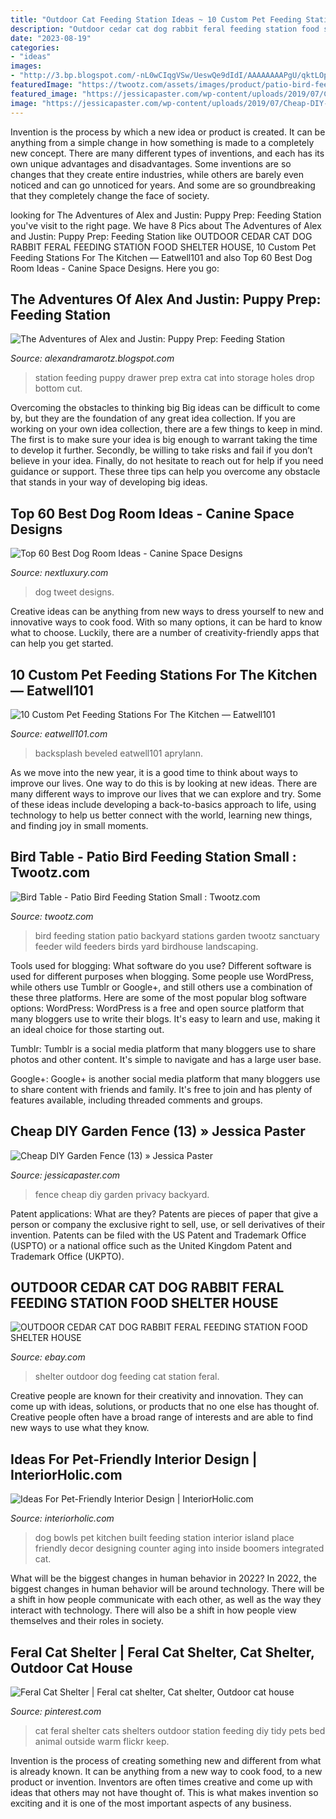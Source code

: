 ```yaml
---
title: "Outdoor Cat Feeding Station Ideas ~ 10 Custom Pet Feeding Stations For The Kitchen — Eatwell101"
description: "Outdoor cedar cat dog rabbit feral feeding station food shelter house"
date: "2023-08-19"
categories:
- "ideas"
images:
- "http://3.bp.blogspot.com/-nL0wCIqgVSw/UeswQe9dIdI/AAAAAAAAPgU/qktLOpVgjfI/s1600/DSC07032.JPG"
featuredImage: "https://twootz.com/assets/images/product/patio-bird-feeding-station-small_0.jpg"
featured_image: "https://jessicapaster.com/wp-content/uploads/2019/07/Cheap-DIY-Garden-Fence-13.jpg"
image: "https://jessicapaster.com/wp-content/uploads/2019/07/Cheap-DIY-Garden-Fence-13.jpg"
---
```



Invention is the process by which a new idea or product is created. It can be anything from a simple change in how something is made to a completely new concept. There are many different types of inventions, and each has its own unique advantages and disadvantages. Some inventions are so changes that they create entire industries, while others are barely even noticed and can go unnoticed for years. And some are so groundbreaking that they completely change the face of society.

	

		
looking for The Adventures of Alex and Justin: Puppy Prep: Feeding Station you've visit to the right page. We have 8 Pics about The Adventures of Alex and Justin: Puppy Prep: Feeding Station like OUTDOOR CEDAR CAT DOG RABBIT FERAL FEEDING STATION FOOD SHELTER HOUSE, 10 Custom Pet Feeding Stations For The Kitchen — Eatwell101 and also Top 60 Best Dog Room Ideas - Canine Space Designs. Here you go:
		
    
## The Adventures Of Alex And Justin: Puppy Prep: Feeding Station

<img loading=lazy src="http://3.bp.blogspot.com/-nL0wCIqgVSw/UeswQe9dIdI/AAAAAAAAPgU/qktLOpVgjfI/s1600/DSC07032.JPG" onerror="this.onerror=null;this.src='https://tse4.mm.bing.net/th?id=OIP.YSYKRlZP4kN4i7n-DarLXAHaLH&amp;pid=15.1';" alt="The Adventures of Alex and Justin: Puppy Prep: Feeding Station">

_Source: alexandramarotz.blogspot.com_

>station feeding puppy drawer prep extra cat into storage holes drop bottom cut. 

	

Overcoming the obstacles to thinking big
Big ideas can be difficult to come by, but they are the foundation of any great idea collection. If you are working on your own idea collection, there are a few things to keep in mind. The first is to make sure your idea is big enough to warrant taking the time to develop it further. Secondly, be willing to take risks and fail if you don’t believe in your idea. Finally, do not hesitate to reach out for help if you need guidance or support. These three tips can help you overcome any obstacle that stands in your way of developing big ideas.

    
## Top 60 Best Dog Room Ideas - Canine Space Designs

<img loading=lazy src="http://nextluxury.com/wp-content/uploads/three-dog-room-design-ideas.jpg" onerror="this.onerror=null;this.src='https://tse2.mm.bing.net/th?id=OIP.PW_MT2wVoRPRi35T599nSAAAAA&amp;pid=15.1';" alt="Top 60 Best Dog Room Ideas - Canine Space Designs">

_Source: nextluxury.com_

>dog tweet designs. 

	

Creative ideas can be anything from new ways to dress yourself to new and innovative ways to cook food. With so many options, it can be hard to know what to choose. Luckily, there are a number of creativity-friendly apps that can help you get started.

    
## 10 Custom Pet Feeding Stations For The Kitchen — Eatwell101

<img loading=lazy src="https://www.eatwell101.com/wp-content/uploads/2014/07/pet-feederin-the-kitchen.jpg" onerror="this.onerror=null;this.src='https://tse1.mm.bing.net/th?id=OIP.sERGQnpAZXP0d5Kh8CraIQHaLK&amp;pid=15.1';" alt="10 Custom Pet Feeding Stations For The Kitchen — Eatwell101">

_Source: eatwell101.com_

>backsplash beveled eatwell101 aprylann. 

	

As we move into the new year, it is a good time to think about ways to improve our lives. One way to do this is by looking at new ideas. There are many different ways to improve our lives that we can explore and try. Some of these ideas include developing a back-to-basics approach to life, using technology to help us better connect with the world, learning new things, and finding joy in small moments.

    
## Bird Table - Patio Bird Feeding Station Small : Twootz.com

<img loading=lazy src="https://twootz.com/assets/images/product/patio-bird-feeding-station-small_0.jpg" onerror="this.onerror=null;this.src='https://tse2.mm.bing.net/th?id=OIP.MtOptemMwpcgDP_XELYZSQHaLW&amp;pid=15.1';" alt="Bird Table - Patio Bird Feeding Station Small : Twootz.com">

_Source: twootz.com_

>bird feeding station patio backyard stations garden twootz sanctuary feeder wild feeders birds yard birdhouse landscaping. 

	

Tools used for blogging: What software do you use?
Different software is used for different purposes when blogging. Some people use WordPress, while others use Tumblr or Google+, and still others use a combination of these three platforms. Here are some of the most popular blog software options: 
WordPress: WordPress is a free and open source platform that many bloggers use to write their blogs. It's easy to learn and use, making it an ideal choice for those starting out. 

Tumblr: Tumblr is a social media platform that many bloggers use to share photos and other content. It's simple to navigate and has a large user base. 

Google+: Google+ is another social media platform that many bloggers use to share content with friends and family. It's free to join and has plenty of features available, including threaded comments and groups.

    
## Cheap DIY Garden Fence (13) » Jessica Paster

<img loading=lazy src="https://jessicapaster.com/wp-content/uploads/2019/07/Cheap-DIY-Garden-Fence-13.jpg" onerror="this.onerror=null;this.src='https://tse2.mm.bing.net/th?id=OIP._BF997Hc_Pks7y_AILV09wAAAA&amp;pid=15.1';" alt="Cheap DIY Garden Fence (13) » Jessica Paster">

_Source: jessicapaster.com_

>fence cheap diy garden privacy backyard. 

	

Patent applications: What are they?
Patents are pieces of paper that give a person or company the exclusive right to sell, use, or sell derivatives of their invention. Patents can be filed with the US Patent and Trademark Office (USPTO) or a national office such as the United Kingdom Patent and Trademark Office (UKPTO).

    
## OUTDOOR CEDAR CAT DOG RABBIT FERAL FEEDING STATION FOOD SHELTER HOUSE

<img loading=lazy src="http://i.ebayimg.com/images/i/330939175392-0-1/s-l1000.jpg" onerror="this.onerror=null;this.src='https://tse1.mm.bing.net/th?id=OIP.TJzpbBfGsofjQn8r_q4F7wHaFj&amp;pid=15.1';" alt="OUTDOOR CEDAR CAT DOG RABBIT FERAL FEEDING STATION FOOD SHELTER HOUSE">

_Source: ebay.com_

>shelter outdoor dog feeding cat station feral. 

	

Creative people are known for their creativity and innovation. They can come up with ideas, solutions, or products that no one else has thought of. Creative people often have a broad range of interests and are able to find new ways to use what they know.

    
## Ideas For Pet-Friendly Interior Design | InteriorHolic.com

<img loading=lazy src="http://www.interiorholic.com/photos/Kitchen-island-dog-bowls.jpg" onerror="this.onerror=null;this.src='https://tse1.mm.bing.net/th?id=OIP.uzhCtg9p0b_ByGEDxQuwvwHaJ_&amp;pid=15.1';" alt="Ideas For Pet-Friendly Interior Design | InteriorHolic.com">

_Source: interiorholic.com_

>dog bowls pet kitchen built feeding station interior island place friendly decor designing counter aging into inside boomers integrated cat. 

	

What will be the biggest changes in human behavior in 2022?
In 2022, the biggest changes in human behavior will be around technology. There will be a shift in how people communicate with each other, as well as the way they interact with technology. There will also be a shift in how people view themselves and their roles in society.

    
## Feral Cat Shelter | Feral Cat Shelter, Cat Shelter, Outdoor Cat House

<img loading=lazy src="https://i.pinimg.com/736x/83/ce/aa/83ceaa25c06beddf28ec3ade753d633c--feral-cat-shelter-feral-cats.jpg" onerror="this.onerror=null;this.src='https://tse3.mm.bing.net/th?id=OIP.t_UgAmL6XsvUmP97F3FdAQHaFj&amp;pid=15.1';" alt="Feral Cat Shelter | Feral cat shelter, Cat shelter, Outdoor cat house">

_Source: pinterest.com_

>cat feral shelter cats shelters outdoor station feeding diy tidy pets bed animal outside warm flickr keep. 

	

Invention is the process of creating something new and different from what is already known. It can be anything from a new way to cook food, to a new product or invention. Inventors are often times creative and come up with ideas that others may not have thought of. This is what makes invention so exciting and it is one of the most important aspects of any business.

